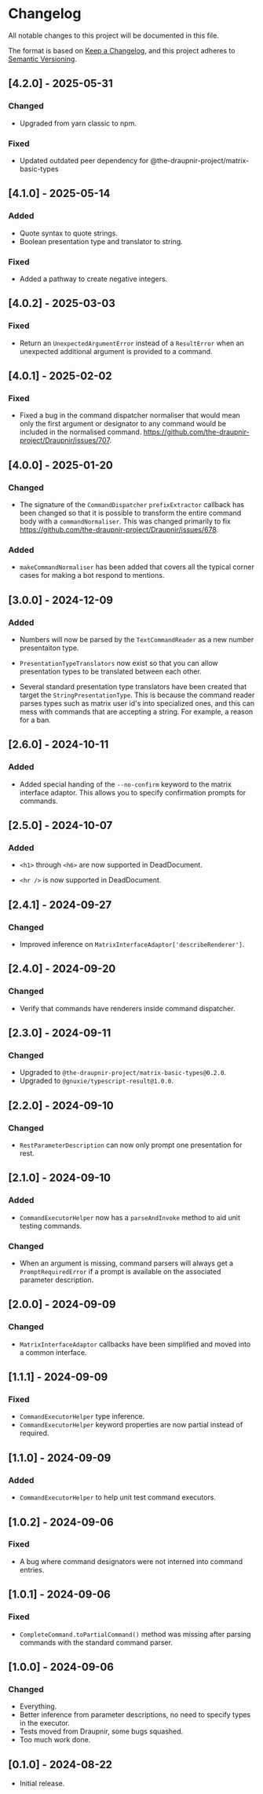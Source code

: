 <!--
SPDX-FileCopyrightText: 2024 Gnuxie <Gnuxie@protonmail.com>

SPDX-License-Identifier: CC-BY-SA-4.0
-->

# Changelog

All notable changes to this project will be documented in this file.

The format is based on [Keep a Changelog](https://keepachangelog.com/en/1.1.0/),
and this project adheres to [Semantic Versioning](https://semver.org/spec/v2.0.0.html).

## [4.2.0] - 2025-05-31

### Changed

- Upgraded from yarn classic to npm.

### Fixed

- Updated outdated peer dependency for @the-draupnir-project/matrix-basic-types

## [4.1.0] - 2025-05-14

### Added

- Quote syntax to quote strings.
- Boolean presentation type and translator to string.

### Fixed

- Added a pathway to create negative integers.

## [4.0.2] - 2025-03-03

### Fixed

- Return an `UnexpectedArgumentError` instead of a `ResultError` when
  an unexpected additional argument is provided to a command.

## [4.0.1] - 2025-02-02

### Fixed

- Fixed a bug in the command dispatcher normaliser that would mean
  only the first argument or designator to any command would be
  included in the normalised
  command. https://github.com/the-draupnir-project/Draupnir/issues/707.

## [4.0.0] - 2025-01-20

### Changed

- The signature of the `CommandDispatcher` `prefixExtractor` callback
  has been changed so that it is possible to transform the entire command
  body with a `commandNormaliser`. This was changed primarily to
  fix https://github.com/the-draupnir-project/Draupnir/issues/678.

### Added

- `makeCommandNormaliser` has been added that covers all the typical
  corner cases for making a bot respond to mentions.

## [3.0.0] - 2024-12-09

### Added

- Numbers will now be parsed by the `TextCommandReader` as a new
  number presentaiton type.

- `PresentationTypeTranslators` now exist so that you can allow
  presentation types to be translated between each other.

- Several standard presentation type translators have been created
  that target the `StringPresentationType`. This is because the
  command reader parses types such as matrix user id's into
  specialized ones, and this can mess with commands that are accepting
  a string. For example, a reason for a ban.

## [2.6.0] - 2024-10-11

### Added

- Added special handing of the `--no-confirm` keyword to the matrix interface adaptor.
  This allows you to specify confirmation prompts for commands.

## [2.5.0] - 2024-10-07

### Added

- `<h1>` through `<h6>` are now supported in DeadDocument.

- `<hr />` is now supported in DeadDocument.

## [2.4.1] - 2024-09-27

### Changed

- Improved inference on `MatrixInterfaceAdaptor['describeRenderer']`.

## [2.4.0] - 2024-09-20

### Changed

- Verify that commands have renderers inside command dispatcher.

## [2.3.0] - 2024-09-11

### Changed

- Upgraded to `@the-draupnir-project/matrix-basic-types@0.2.0`.
- Upgraded to `@gnuxie/typescript-result@1.0.0`.

## [2.2.0] - 2024-09-10

### Changed

- `RestParameterDescription` can now only prompt one presentation for rest.

## [2.1.0] - 2024-09-10

### Added

- `CommandExecutorHelper` now has a `parseAndInvoke` method to aid unit testing
  commands.

### Changed

- When an argument is missing, command parsers will always get a
  `PromptRequiredError` if a prompt is available on the associated parameter
  description.

## [2.0.0] - 2024-09-09

### Changed

- `MatrixInterfaceAdaptor` callbacks have been simplified and moved into a
  common interface.

## [1.1.1] - 2024-09-09

### Fixed

- `CommandExecutorHelper` type inference.
- `CommandExecutorHelper` keyword properties are now partial instead of
  required.

## [1.1.0] - 2024-09-09

### Added

- `CommandExecutorHelper` to help unit test command executors.

## [1.0.2] - 2024-09-06

### Fixed

- A bug where command designators were not interned into command
  entries.

## [1.0.1] - 2024-09-06

### Fixed

- `CompleteCommand.toPartialCommand()` method was missing after
  parsing commands with the standard command parser.

## [1.0.0] - 2024-09-06

### Changed

- Everything.
- Better inference from parameter descriptions, no need to specify
  types in the executor.
- Tests moved from Draupnir, some bugs squashed.
- Too much work done.

## [0.1.0] - 2024-08-22

- Initial release.
